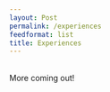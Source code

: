 ```yaml
---
layout: Post
permalink: /experiences
feedformat: list
title: Experiences
---
```


\
More coming out!
